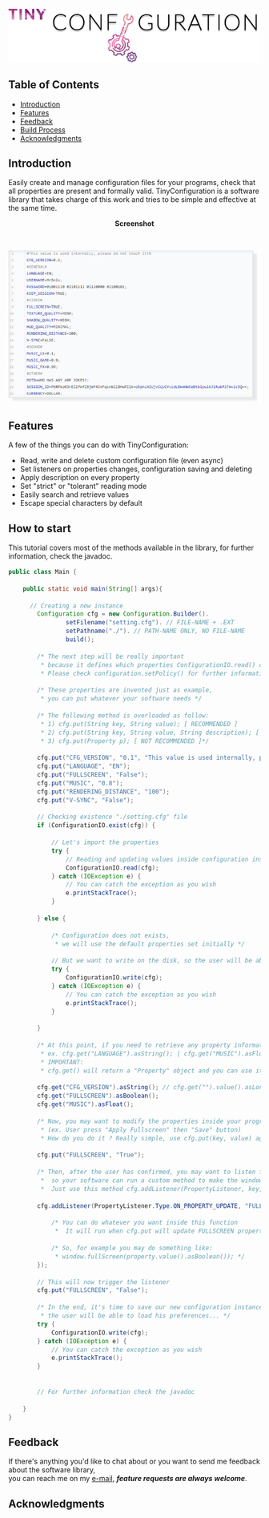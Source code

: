 <p align="center">
    <img src="./img/TinyConfiguration.png" alt="TinyConfiguration">
</p>

## Table of Contents
- [Introduction](#introduction)
- [Features](#features)
- [Feedback](#feedback)
- [Build Process](#build-process)
- [Acknowledgments](#acknowledgments)

## Introduction
Easily create and manage configuration files for your programs, 
check that all properties are present and formally valid. 
TinyConfiguration is a software library that takes charge of this work 
and tries to be simple and effective at the same time.

<p align="center">
    <b>Screenshot</b>
</p>

<br>

<p align="center">
    <img src="./img/TinyConfiguration%20-%20Sample.png" alt="TinyConfiguration sample">
</p>

## Features
A few of the things you can do with TinyConfiguration:

* Read, write and delete custom configuration file (even async)
* Set listeners on properties changes, configuration saving and deleting
* Apply description on every property
* Set "strict" or "tolerant" reading mode
* Easily search and retrieve values
* Escape special characters by default

## How to start

This tutorial covers most of the methods available in the library, 
for further information, check the javadoc.

```java
public class Main {
    
    public static void main(String[] args){
        
      // Creating a new instance
        Configuration cfg = new Configuration.Builder().
                setFilename("setting.cfg"). // FILE-NAME + .EXT
                setPathname("./"). // PATH-NAME ONLY, NO FILE-NAME
                build();

        /* The next step will be really important
         * because it defines which properties ConfigurationIO.read() can consider valid!
         * Please check configuration.setPolicy() for further information */

        /* These properties are invented just as example,
         * you can put whatever your software needs */

        /* The following method is overloaded as follow:
         * 1) cfg.put(String key, String value); [ RECOMMENDED ]
         * 2) cfg.put(String key, String value, String description); [ RECOMMENDED ]
         * 3) cfg.put(Property p); [ NOT RECOMMENDED ]*/

        cfg.put("CFG_VERSION", "0.1", "This value is used internally, please do not touch it!");
        cfg.put("LANGUAGE", "EN");
        cfg.put("FULLSCREEN", "False");
        cfg.put("MUSIC", "0.8");
        cfg.put("RENDERING_DISTANCE", "100");
        cfg.put("V-SYNC", "False");

        // Checking existence "./setting.cfg" file
        if (ConfigurationIO.exist(cfg)) {

            // Let's import the properties
            try {
                // Reading and updating values inside configuration instance
                ConfigurationIO.read(cfg);
            } catch (IOException e) {
                // You can catch the exception as you wish
                e.printStackTrace();
            }

        } else {

            /* Configuration does not exists,
             * we will use the default properties set initially */

            // But we want to write on the disk, so the user will be able to change them in the future
            try {
                ConfigurationIO.write(cfg);
            } catch (IOException e) {
                // You can catch the exception as you wish
                e.printStackTrace();
            }

        }

        /* At this point, if you need to retrieve any property information you can use cfg.get(String key)
         * ex. cfg.get("LANGUAGE").asString(); | cfg.get("MUSIC").asFloat();
         * IMPORTANT:
         * cfg.get() will return a "Property" object and you can use it to return any kind of value */

        cfg.get("CFG_VERSION").asString(); // cfg.get("").value().asLong();
        cfg.get("FULLSCREEN").asBoolean();
        cfg.get("MUSIC").asFloat();

        /* Now, you may want to modify the properties inside your program when something happen
         * (ex. User press "Apply Fullscreen" then "Save" button)
         * How do you do it ? Really simple, use cfg.put(key, value) again, it will replace the old data */

        cfg.put("FULLSCREEN", "True");

        /* Then, after the user has confirmed, you may want to listen for the configuration change,
         *  so your software can run a custom method to make the window full-screen...
         *  Just use this method cfg.addListener(PropertyListener, key, () -> {}) and ... that's it */

        cfg.addListener(PropertyListener.Type.ON_PROPERTY_UPDATE, "FULLSCREEN", property -> {

            /* You can do whatever you want inside this function
             *  It will run when cfg.put will update FULLSCREEN property*/

            /* So, for example you may do something like:
             * window.fullScreen(property.value().asBoolean()); */
        });

        // This will now trigger the listener
        cfg.put("FULLSCREEN", "False");

        /* In the end, it's time to save our new configuration instance, so next time
         * the user will be able to load his preferences... */
        try {
            ConfigurationIO.write(cfg);
        } catch (IOException e) {
            // You can catch the exception as you wish
            e.printStackTrace();
        }


        // For further information check the javadoc

    }
}
```

## Feedback
If there's anything you'd like to chat about or 
you want to send me feedback about the software library,
<br>you can reach me on my [e-mail](baittiner.giuseppe.dev@gmail.com), 
***feature requests are always welcome***.

## Acknowledgments

